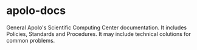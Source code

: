 # apolo-docs
General Apolo's Scientific Computing Center documentation. It includes Policies, Standards and Procedures. It may include technical colutions for common problems.
